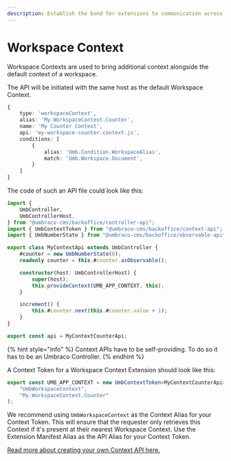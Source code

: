 ```yaml
---
description: Establish the bond for extensions to communication across the application
---
```


# Workspace Context

Workspace Contexts are used to bring additional context alongside the default context of a workspace.

The API will be initiated with the same host as the default Workspace Context.

```typescript
{
    type: 'workspaceContext',
    alias: 'My.WorkspaceContext.Counter',
    name: 'My Counter Context',
    api: 'my-workspace-counter.context.js',
    conditions: [
        {
            alias: 'Umb.Condition.WorkspaceAlias',
            match: 'Umb.Workspace.Document',
        }
    ]
}
```

The code of such an API file could look like this:

```typescript
import {
    UmbController,
    UmbControllerHost,
} from "@umbraco-cms/backoffice/controller-api";
import { UmbContextToken } from "@umbraco-cms/backoffice/context-api";
import { UmbNumberState } from "@umbraco-cms/backoffice/observable-api";

export class MyContextApi extends UmbController {
    #counter = new UmbNumberState(0);
    readonly counter = this.#counter.asObservable();

    constructor(host: UmbControllerHost) {
        super(host);
        this.provideContext(UMB_APP_CONTEXT, this);
    }

    increment() {
        this.#counter.next(this.#counter.value + 1);
    }
}

export const api = MyContextCounterApi;
```

{% hint style="info" %}
Context APIs have to be self-providing. To do so it has to be an Umbraco Controller.
{% endhint %}

A Context Token for a Workspace Context Extension should look like this:

```typescript
export const UMB_APP_CONTEXT = new UmbContextToken<MyContextCounterApi>(
    "UmbWorkspaceContext",
    "My.WorkspaceContext.Counter"
);
```

We recommend using `UmbWorkspaceContext` as the Context Alias for your Context Token. This will ensure that the requester only retrieves this Context if it's present at their nearest Workspace Context. Use the Extension Manifest Alias as the API Alias for your Context Token.

[Read more about creating your own Context API here.](broken-reference)
